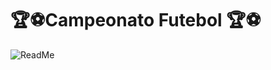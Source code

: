 # 🏆⚽Campeonato Futebol 🏆⚽




![ReadMe](https://user-images.githubusercontent.com/126898837/231051513-40f0b918-30d6-47ff-b927-89c31fac430a.png)
